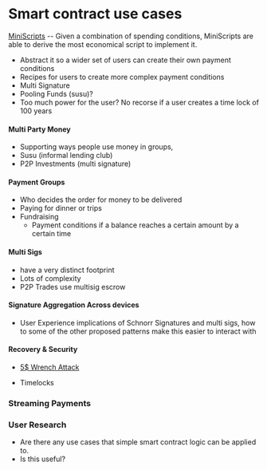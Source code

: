 # Smart contract use cases

[MiniScripts](http://bitcoin.sipa.be/miniscript) -- Given a combination of spending conditions, MiniScripts are able to derive the most economical script to implement it.

- Abstract it so a wider set of users can create their own payment conditions
- Recipes for users to create more complex payment conditions
- Multi Signature
- Pooling Funds (susu)?
- Too much power for the user? No recorse if a user creates a time lock of 100 years

#### Multi Party Money

- Supporting ways people use money in groups,
- Susu (informal lending club)
- P2P Investments (multi signature)

#### Payment Groups

- Who decides the order for money to be delivered
- Paying for dinner or trips
- Fundraising
  - Payment conditions if a balance reaches a certain amount by a certain time

#### Multi Sigs

- have a very distinct footprint
- Lots of complexity
- P2P Trades use multisig escrow

#### Signature Aggregation Across devices

- User Experience implications of Schnorr Signatures and multi sigs, how to some of the other proposed patterns make this easier to interact with

#### Recovery & Security

- [5$ Wrench Attack](https://www.google.com/url?q=https://cryptosec.info/wrench-attack/&sa=D&ust=1596843563686000&usg=AOvVaw1N4A7C9BsU0JV3D6WZmri2)

- Timelocks

### Streaming Payments

### User Research

- Are there any use cases that simple smart contract logic can be applied to.
- Is this useful?